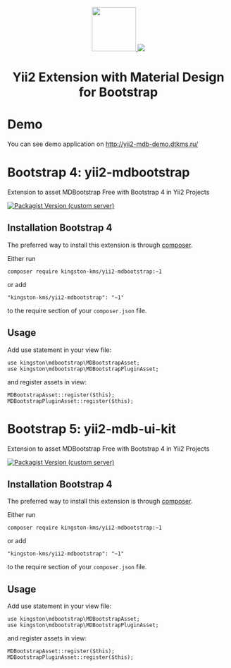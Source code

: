 <p align="center">
  <a href="https://github.com/yiisoft" target="_blank">
    <img src="https://avatars0.githubusercontent.com/u/993323" height="100px">
  </a>
  <a href="https://mdbootstrap.com/docs/jquery/getting-started/download/" target="_blank">
    <img src="https://mdbootstrap.com/img/Marketing/general/logo/medium/mdb-r.png">
  </a>
</p>

<h1 align="center">Yii2 Extension with Material Design for Bootstrap</h1>

<p align="center">

</p>

# Demo

You can see demo application on http://yii2-mdb-demo.dtkms.ru/

# Bootstrap 4: yii2-mdbootstrap
Extension to asset MDBootstrap Free with Bootstrap 4 in Yii2 Projects

[![Packagist Version (custom server)](https://img.shields.io/packagist/v/kingston-kms/yii2-mdbootstrap?style=plastic)](https://packagist.org/packages/kingston-kms/yii2-mdbootstrap)

## Installation Bootstrap 4

The preferred way to install this extension is through [composer](http://getcomposer.org/download/).

Either run

```
composer require kingston-kms/yii2-mdbootstrap:~1
```

or add

```
"kingston-kms/yii2-mdbootstrap": "~1"
```

to the require section of your `composer.json` file.

## Usage

Add use statement in your view file:
```
use kingston\mdbootstrap\MDBootstrapAsset;
use kingston\mdbootstrap\MDBootstrapPluginAsset;
```
and register assets in view:
```
MDBootstrapAsset::register($this);
MDBootstrapPluginAsset::register($this);
```

# Bootstrap 5: yii2-mdb-ui-kit
Extension to asset MDBootstrap Free with Bootstrap 4 in Yii2 Projects

[![Packagist Version (custom server)](https://img.shields.io/packagist/v/kingston-kms/yii2-mdbootstrap?style=plastic)](https://packagist.org/packages/kingston-kms/yii2-mdbootstrap)

## Installation Bootstrap 4

The preferred way to install this extension is through [composer](http://getcomposer.org/download/).

Either run

```
composer require kingston-kms/yii2-mdbootstrap:~1
```

or add

```
"kingston-kms/yii2-mdbootstrap": "~1"
```

to the require section of your `composer.json` file.

## Usage

Add use statement in your view file:
```
use kingston\mdbootstrap\MDBootstrapAsset;
use kingston\mdbootstrap\MDBootstrapPluginAsset;
```
and register assets in view:
```
MDBootstrapAsset::register($this);
MDBootstrapPluginAsset::register($this);
```

